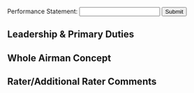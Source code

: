 <!DOCTYPE html>
<html>
<head>
    <title>Performance Statements</title>
    <link rel="stylesheet" type="text/css" href="styles.css">
    <script src="https://cdn.jsdelivr.net/npm/@openai/openai@latest/dist/openai.min.js"></script>
</head>
<body>
    <form>
        <label>Performance Statement:</label>
        <input type="text" id="performance-statement">
        <input type="submit" value="Submit">
    </form>
    <div id="categories">
        <div id="leadership-primary-duties">
            <h2>Leadership & Primary Duties</h2>
            <ul id="statements-list">
                <!-- Performance statements for this category will be added here dynamically using JavaScript -->
            </ul>
        </div>
        <div id="whole-airman-concept">
            <h2>Whole Airman Concept</h2>
            <ul id="statements-list">
                <!-- Performance statements for this category will be added here dynamically using JavaScript -->
            </ul>
        </div>
        <div id="rater-additional-rater-comments">
            <h2>Rater/Additional Rater Comments</h2>
            <ul id="statements-list">
                <!-- Performance statements for this category will be added here dynamically using JavaScript -->
            </ul>
        </div>
    </div>
    <script src="script.js">
    openai.init({
    application: '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'
});
const form = document.getElementById('performance-statement-form');
form.addEventListener('submit', (event) => {
    event.preventDefault();

    const statement = document.getElementById('performance-statement').value;

    openai.prompt({
        model: 'text-davinci-002',
        prompt: statement,
        temperature: 0.5,
        max_tokens: 115,
        top_p: 1,
        frequency_penalty: 0,
        presence_penalty: 0
    }).then((response) => {
        // Add the shortened performance statement to the appropriate category
        openai.complete({
            model: 'text-davinci-002',
            prompt: response.choices[0].text,
            temperature: 0.5,
            max_tokens: 20,
            top_p: 1,
            frequency_penalty: 0,
            presence_penalty: 0
        }).then((completion) => {
            // Add the generated text to the appropriate category
        });
    });
});
    </script>
</body>
</html>
